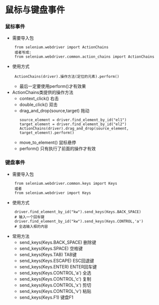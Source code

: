 # 鼠标与键盘事件
### 鼠标事件
* 需要导入包
  ```
   from selenium.webdriver import ActionChains
   或者写成:
   from selenium.webdriver.common.action_chains import ActionChains

  ```
* 使用方式
  ```
   ActionChains(driver).操作方法(定位的元素).perform()
  ```
  * 最后一定要使用perform()才有效果
* ActionChains类提供的操作方法
  * context_click() 右击
  * double_click() 双击
  * drag_and_drop(source,target) 拖动
    ```
    source_element = driver.find_element_by_id("el1")
    target_element = driver.find_element_by_id("el2")
    ActionChains(driver).drag_and_drop(source_element, target_element).perform()
    ```
  * move_to_element() 鼠标悬停
  * perform() 只有执行了前面的操作才有效

### 键盘事件
* 需要导入包
  ```
   from selenium.webdriver.common.keys import Keys
   或者
   from selenium.webdriver import Keys
  ```
* 使用方式
  ```
   driver.find_element_by_id("kw").send_keys(Keys.BACK_SPACE)
   # 输入一个回车键
   driver.find_element_by_id("kw").send_keys(Keys.CONTROL,'a')
   # 全选输入框的内容
  ```
* 常用方法
  * send_keys(Keys.BACK_SPACE) 删除键
  * send_keys(Keys.SPACE) 空格键
  * send_keys(Keys.TAB) TAB键
  * send_keys(Keys.ESCAPE) ESC回退键
  * send_keys(Keys.ENTER) ENTER回车键
  * send_keys(Keys.CONTROL,'a') 全选
  * send_keys(Keys.CONTROL,'c') 复制
  * send_keys(Keys.CONTROL,'x') 剪切
  * send_keys(Keys.CONTROL,'v') 粘贴
  * send_keys(Keys.F1) 键盘F1
